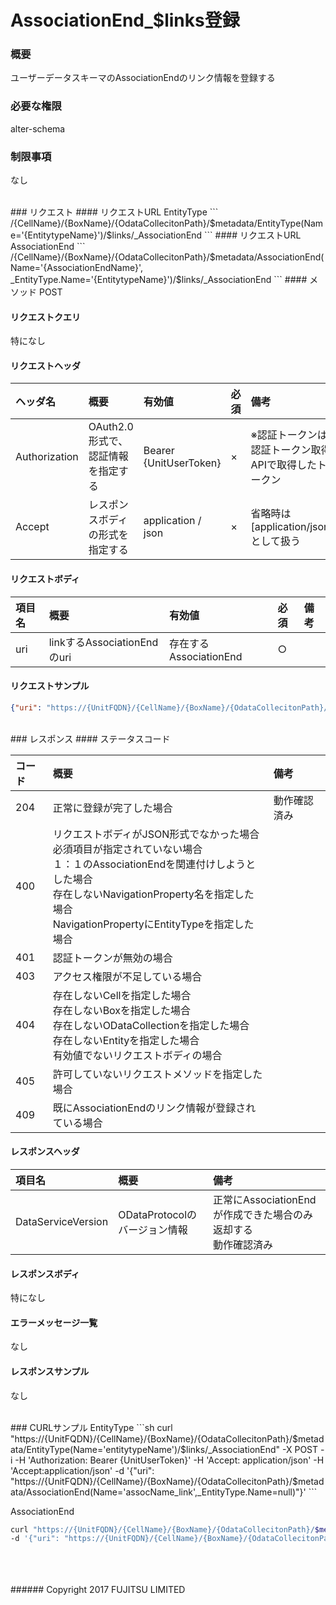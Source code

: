 # AssociationEnd_$links登録
### 概要
ユーザーデータスキーマのAssociationEndのリンク情報を登録する  

### 必要な権限
alter-schema

### 制限事項
なし

<br>
### リクエスト
#### リクエストURL EntityType
```
/{CellName}/{BoxName}/{OdataCollecitonPath}/$metadata/EntityType(Name='{EntitytypeName}')/$links/_AssociationEnd
```
#### リクエストURL AssociationEnd
```
/{CellName}/{BoxName}/{OdataCollecitonPath}/$metadata/AssociationEnd(Name='{AssociationEndName}', _EntityType.Name='{EntitytypeName}')/$links/_AssociationEnd
```
#### メソッド
POST

#### リクエストクエリ
特になし

#### リクエストヘッダ

|ヘッダ名<br>|概要<br>|有効値<br>|必須<br>|備考<br>|
|:--|:--|:--|:--|:--|
|Authorization<br>|OAuth2.0形式で、認証情報を指定する<br>|Bearer {UnitUserToken}<br>|×<br>|※認証トークンは認証トークン取得APIで取得したトークン<br>|
|Accept<br>|レスポンスボディの形式を指定する<br>|application / json<br>|×<br>|省略時は[application/json]として扱う<br>|

#### リクエストボディ

|項目名<br>|概要<br>|有効値<br>|必須<br>|備考<br>|
|:--|:--|:--|:--|:--|
|uri<br>|linkするAssociationEndのuri<br>|存在するAssociationEnd<br>|○<br>| <br>|
#### リクエストサンプル
```json
{"uri": "https://{UnitFQDN}/{CellName}/{BoxName}/{OdataCollecitonPath}/$metadata/AssociationEnd(Name='assocName',_EntityType.Name=null)"}
```
<br>
### レスポンス
#### ステータスコード

|コード<br>|概要<br>|備考<br>|
|:--|:--|:--|
|204<br>|正常に登録が完了した場合<br>|動作確認済み<br>|
|400<br>|リクエストボディがJSON形式でなかった場合<br>必須項目が指定されていない場合<br>１：１のAssociationEndを関連付けしようとした場合<br>存在しないNavigationProperty名を指定した場合<br>NavigationPropertyにEntityTypeを指定した場合<br>| <br>|
|401<br>|認証トークンが無効の場合<br>| <br>|
|403<br>|アクセス権限が不足している場合<br>| <br>|
|404<br>|存在しないCellを指定した場合<br>存在しないBoxを指定した場合<br>存在しないODataCollectionを指定した場合<br>存在しないEntityを指定した場合<br>有効値でないリクエストボディの場合<br>| <br>|
|405<br>|許可していないリクエストメソッドを指定した場合<br>| <br>|
|409<br>|既にAssociationEndのリンク情報が登録されている場合<br>| <br>|
#### レスポンスヘッダ

|項目名<br>|概要<br>|備考<br>|
|:--|:--|:--|
|DataServiceVersion<br>|ODataProtocolのバージョン情報<br>|正常にAssociationEndが作成できた場合のみ返却する<br>動作確認済み<br>|
#### レスポンスボディ
特になし

#### エラーメッセージ一覧
なし

#### レスポンスサンプル
なし

<br>
### CURLサンプル
 EntityType
```sh
curl "https://{UnitFQDN}/{CellName}/{BoxName}/{OdataCollecitonPath}/$metadata/EntityType(Name='entitytypeName')/$links/_AssociationEnd" -X POST -i -H 'Authorization: Bearer {UnitUserToken}' -H 'Accept: application/json' -H 'Accept:application/json' -d '{"uri": "https://{UnitFQDN}/{CellName}/{BoxName}/{OdataCollecitonPath}/$metadata/AssociationEnd(Name='assocName_link',_EntityType.Name=null)"}'
```


 AssociationEnd
```sh
curl "https://{UnitFQDN}/{CellName}/{BoxName}/{OdataCollecitonPath}/$metadata/AssociationEnd(Name='assocName2',_EntityType.Name=Entity)/$links/_AssociationEnd" -X POST -i -H 'Authorization: Bearer {UnitUserToken}' -H 'Accept: application/json' -H 'Accept:application/json'
-d '{"uri": "https://{UnitFQDN}/{CellName}/{BoxName}/{OdataCollecitonPath}/$metadata/AssociationEnd(Name='assocName_link',_EntityType.Name=Entity2)"}'
```
<br>
<br>
<br>
###### Copyright 2017    FUJITSU LIMITED
